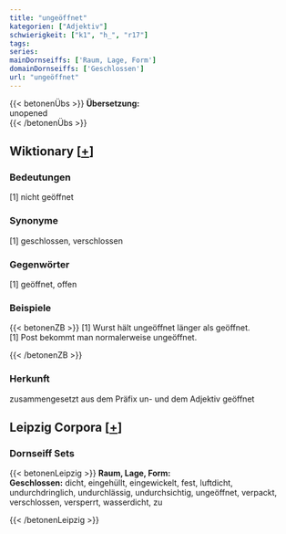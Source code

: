 ```yaml
---
title: "ungeöffnet"
kategorien: ["Adjektiv"]
schwierigkeit: ["k1", "h_", "r17"]
tags:
series:
mainDornseiffs: ['Raum, Lage, Form']
domainDornseiffs: ['Geschlossen']
url: "ungeöffnet"
---
```


{{< betonenÜbs >}}
**Übersetzung:**  
unopened  
{{< /betonenÜbs >}}

## Wiktionary [[+](https://de.wiktionary.org/wiki/ungeöffnet)]

### Bedeutungen
[1] nicht geöffnet  

### Synonyme
[1] geschlossen, verschlossen  

### Gegenwörter
[1] geöffnet, offen  

### Beispiele
{{< betonenZB >}}
[1] Wurst hält ungeöffnet länger als geöffnet.  
[1] Post bekommt man normalerweise ungeöffnet.  

{{< /betonenZB >}}
### Herkunft
zusammengesetzt aus dem Präfix un- und dem Adjektiv geöffnet  


## Leipzig Corpora [[+](https://corpora.uni-leipzig.de/en/res?word=ungeöffnet&corpusId=deu_newscrawl-public_2018)]

### Dornseiff Sets
{{< betonenLeipzig >}}
**Raum, Lage, Form:**  
**Geschlossen:** dicht, eingehüllt, eingewickelt, fest, luftdicht, undurchdringlich, undurchlässig, undurchsichtig, ungeöffnet, verpackt, verschlossen, versperrt, wasserdicht, zu  

{{< /betonenLeipzig >}}
